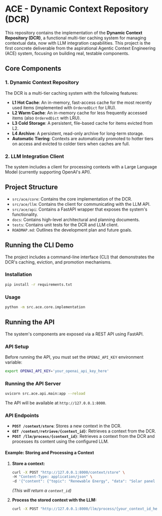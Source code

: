 # ACE - Dynamic Context Repository (DCR)

This repository contains the implementation of the **Dynamic Context Repository (DCR)**, a functional multi-tier caching system for managing contextual data, now with LLM integration capabilities. This project is the first concrete deliverable from the aspirational Agentic Context Engineering (ACE) system, focusing on building real, testable components.

## Core Components
### 1. Dynamic Context Repository
The DCR is a multi-tier caching system with the following features:
- **L1 Hot Cache**: An in-memory, fast-access cache for the most recently used items (implemented with `OrderedDict` for LRU).
- **L2 Warm Cache**: An in-memory cache for less frequently accessed items (also `OrderedDict` with LRU).
- **L3 Cold Storage**: A persistent, file-based cache for items evicted from L2.
- **L4 Archive**: A persistent, read-only archive for long-term storage.
- **Automatic Tiering**: Contexts are automatically promoted to hotter tiers on access and evicted to colder tiers when caches are full.

### 2. LLM Integration Client
The system includes a client for processing contexts with a Large Language Model (currently supporting OpenAI's API).

## Project Structure
- `src/ace/core`: Contains the core implementation of the DCR.
- `src/ace/llm`: Contains the client for communicating with the LLM API.
- `src/ace/api`: Contains a FastAPI wrapper that exposes the system's functionality.
- `docs`: Contains high-level architectural and planning documents.
- `tests`: Contains unit tests for the DCR and LLM client.
- `ROADMAP.md`: Outlines the development plan and future goals.

## Running the CLI Demo
The project includes a command-line interface (CLI) that demonstrates the DCR's caching, eviction, and promotion mechanisms.

### Installation
```bash
pip install -r requirements.txt
```

### Usage
```bash
python -m src.ace.core.implementation
```

## Running the API
The system's components are exposed via a REST API using FastAPI.

### API Setup
Before running the API, you must set the `OPENAI_API_KEY` environment variable:
```bash
export OPENAI_API_KEY='your_openai_api_key_here'
```

### Running the API Server
```bash
uvicorn src.ace.api.main:app --reload
```
The API will be available at `http://127.0.0.1:8000`.

### API Endpoints
- **`POST /context/store`**: Stores a new context in the DCR.
- **`GET /context/retrieve/{context_id}`**: Retrieves a context from the DCR.
- **`POST /llm/process/{context_id}`**: Retrieves a context from the DCR and processes its content using the configured LLM.

#### Example: Storing and Processing a Context
1.  **Store a context:**
    ```bash
    curl -X POST "http://127.0.0.1:8000/context/store" \
    -H "Content-Type: application/json" \
    -d '{"content": {"topic": "Renewable Energy", "data": "Solar panel efficiency has increased by 20% in the last decade."}}'
    ```
    *(This will return a `context_id`)*

2.  **Process the stored context with the LLM:**
    ```bash
    curl -X POST "http://127.0.0.1:8000/llm/process/{your_context_id_here}"
    ```
